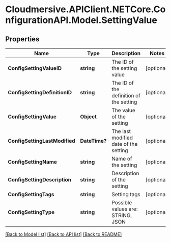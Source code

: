 # Cloudmersive.APIClient.NETCore.ConfigurationAPI.Model.SettingValue
## Properties

Name | Type | Description | Notes
------------ | ------------- | ------------- | -------------
**ConfigSettingValueID** | **string** | The ID of the setting value | [optional] 
**ConfigSettingDefinitionID** | **string** | The ID of the definition of the setting | [optional] 
**ConfigSettingValue** | **Object** | The value of the setting | [optional] 
**ConfigSettingLastModified** | **DateTime?** | The last modified date of the setting | [optional] 
**ConfigSettingName** | **string** | Name of the setting | [optional] 
**ConfigSettingDescription** | **string** | Description of the setting | [optional] 
**ConfigSettingTags** | **string** | Setting tags | [optional] 
**ConfigSettingType** | **string** | Possible values are: STRING, JSON | [optional] 

[[Back to Model list]](../README.md#documentation-for-models) [[Back to API list]](../README.md#documentation-for-api-endpoints) [[Back to README]](../README.md)

